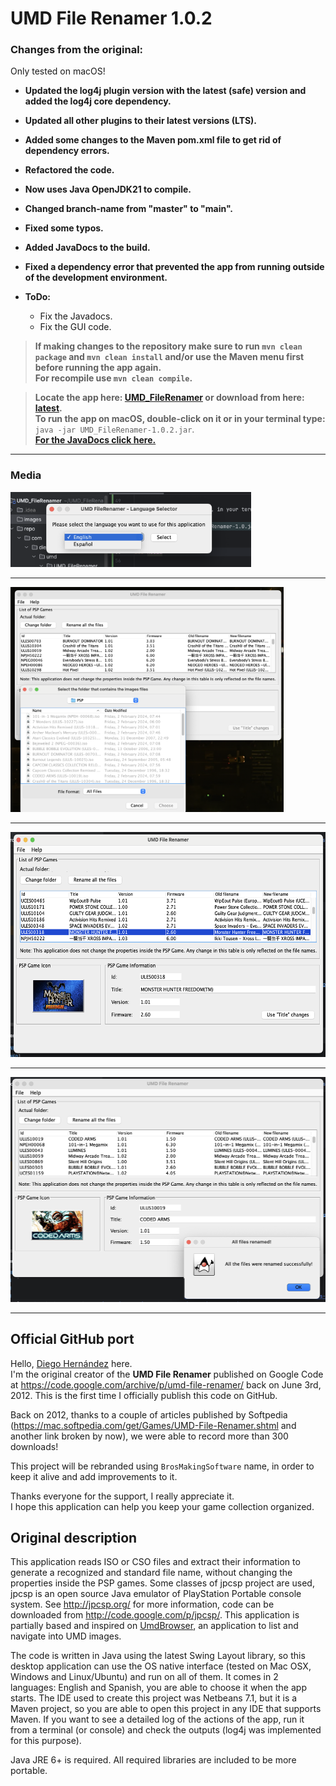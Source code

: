 # UMD File Renamer 1.0.2

### Changes from the original:
Only tested on macOS!

- **Updated the log4j plugin version with the latest (safe) version and added the log4j core dependency.**                 
- **Updated all other plugins to their latest versions (LTS).**
- **Added some changes to the Maven pom.xml file to get rid of dependency errors.**                 
- **Refactored the code.**                   
- **Now uses Java OpenJDK21 to compile.**              
- **Changed branch-name from "master" to "main".**              
- **Fixed some typos.**       
- **Added JavaDocs to the build.**
- **Fixed a dependency error that prevented the app from running outside of the development environment.**

- **ToDo:**
  - Fix the Javadocs.
  - Fix the GUI code.

> **If making changes to the repository make sure to run `mvn clean package` and `mvn clean install` and/or use the Maven menu first before running the app again.         
> For recompile use `mvn clean compile`.**

> **Locate the app here: [UMD_FileRenamer](repo/com/diegohp/umd/UMD_FileRenamer/1.0.2/) or download from here: [latest](https://github.com/RobertoTorino/UMD_FileRenamer/releases/tag/v1.0.2).          
> To run the app on macOS, double-click on it or in your terminal type:** `java -jar UMD_FileRenamer-1.0.2.jar`.                   
> **[For the JavaDocs click here.](target/site/index.html)**                        

---

### Media

<img alt="IMG01.png" height="120" src="images/IMG01.png"/>

---

<img alt="IMG02.png" height="360" src="images/IMG02.png"/>                      

---

<img alt="IMG03.png" height="360" src="images/IMG03.png"/>                      

---

<img alt="IMG04.png" height="360" src="images/IMG04.png"/>                  

---

## Official GitHub port

Hello, [Diego Hernández](https://github.com/iampeluca) here.  
I'm the original creator of the **UMD File Renamer** published on Google Code at https://code.google.com/archive/p/umd-file-renamer/ back on June 3rd, 2012. This is the first time I officially publish this code on GitHub.

Back on 2012, thanks to a couple of articles published by Softpedia (https://mac.softpedia.com/get/Games/UMD-File-Renamer.shtml and another link broken by now), we were able to record more than 300 downloads!

This project will be rebranded using `BrosMakingSoftware` name, in order to keep it alive and add improvements to it.

Thanks everyone for the support, I really appreciate it.  
I hope this application can help you keep your game collection organized.

## Original description

This application reads ISO or CSO files and extract their information to generate a recognized and standard file name, without changing the properties inside the PSP games. Some classes of jpcsp project are used, jpcsp is an open source Java emulator of PlayStation Portable console system.
See http://jpcsp.org/ for more information, code can be downloaded from http://code.google.com/p/jpcsp/. This application is partially based and inspired on [UmdBrowser](http://code.google.com/p/jumdbrowser/), an application to list and navigate into UMD images.

The code is written in Java using the latest Swing Layout library, so this desktop application can use the OS native interface (tested on Mac OSX, Windows and Linux/Ubuntu) and run on all of them. It comes in 2 languages: English and Spanish, you are able to choose it when the app starts. The IDE
used to create this project was Netbeans 7.1, but it is a Maven project, so you are able to open this project in any IDE that supports Maven. If you want to see a detailed log of the actions of the app, run it from a terminal (or console) and check the outputs (log4j was implemented for this
purpose).

Java JRE 6+ is required. All required libraries are included to be more portable.
